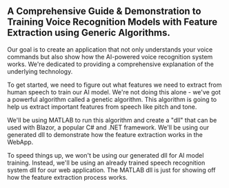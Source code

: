 ## A Comprehensive Guide & Demonstration to Training Voice Recognition Models with Feature Extraction using Generic Algorithms.

Our goal is to create an application that not only understands your voice commands but also show how the AI-powered voice recognition system works. We're dedicated to providing a comprehensive explanation of the underlying technology.

To get started, we need to figure out what features we need to extract from human speech to train our AI model. We're not doing this alone - we've got a powerful algorithm called a genetic algorithm. This algorithm is going to help us extract important features from speech like pitch and tone. 

We'll be using MATLAB to run this algorithm and create a "dll" that can be used with Blazor, a popular C# and .NET framework. We'll be using our generated dll to demonstrate how the feature extraction works in the WebApp.

To speed things up, we won't be using our generated dll for AI model training. Instead, we'll be using an already trained speech recognition system dll for our web application. The MATLAB dll is just for showing off how the feature extraction process works.
